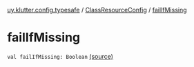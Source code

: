 [uy.klutter.config.typesafe](../index.md) / [ClassResourceConfig](index.md) / [failIfMissing](.)


# failIfMissing

`val failIfMissing: Boolean` [(source)](https://github.com/kohesive/klutter/blob/master/config-typesafe-jdk6/src/main/kotlin/uy/klutter/config/typesafe/ConfigLoading.kt#L129)


